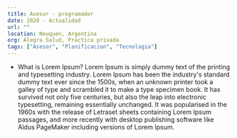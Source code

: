 ```yaml
---
title: Asesor - programador
date: 2020 - Actualidad
url: ""
location: Neuquen, Argentina
org: Alegra Salud, Practica privada
tags: ["Asesor", "Planificacion", "Tecnologia"]
---
```


- What is Lorem Ipsum? Lorem Ipsum is simply dummy text of the printing and typesetting industry. Lorem Ipsum has been the industry's standard dummy text ever since the 1500s, when an unknown printer took a galley of type and scrambled it to make a type specimen book. It has survived not only five centuries, but also the leap into electronic typesetting, remaining essentially unchanged. It was popularised in the 1960s with the release of Letraset sheets containing Lorem Ipsum passages, and more recently with desktop publishing software like Aldus PageMaker including versions of Lorem Ipsum.
